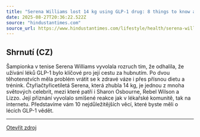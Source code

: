 ```yaml
---
title: "Serena Williams lost 14 kg using GLP-1 drug: 8 things to know about the weight loss medication"
date: 2025-08-27T20:36:22.522Z
source: "hindustantimes.com"
source_url: https://www.hindustantimes.com/lifestyle/health/serena-williams-lost-14-kg-using-glp-1-drug-8-things-to-know-about-the-weight-loss-medication-101756046354195.html
---
```


## Shrnutí (CZ)
Šampionka v tenise Serena Williams vyvolala rozruch tím, že odhalila, že užívání léků GLP-1 bylo klíčové pro její cestu za hubnutím. Po dvou těhotenstvích měla problém vrátit se k zdravé váze i přes přísnou dietu a trénink. Čtyřiačtyřicetiletá Serena, která zhubla 14 kg, je jednou z mnoha světových celebrit, mezi které patří i Sharon Osbourne, Rebel Wilson a Lizzo. Její přiznání vyvolalo smíšené reakce jak v lékařské komunitě, tak na internetu. Představíme vám 10 nejdůležitějších věcí, které byste měli o lécích GLP-1 vědět.

---

[Otevřít zdroj](https://www.hindustantimes.com/lifestyle/health/serena-williams-lost-14-kg-using-glp-1-drug-8-things-to-know-about-the-weight-loss-medication-101756046354195.html)
